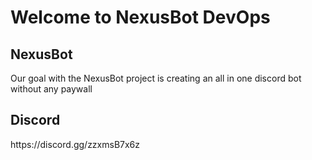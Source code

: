<h1>Welcome to NexusBot DevOps</h1>

<h2> NexusBot</h2>
<p> Our goal with the NexusBot project is creating an all in one discord bot without any paywall</p>


<h2>Discord</h2>
https://discord.gg/zzxmsB7x6z
    
